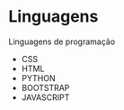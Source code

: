 # Linguagens

Linguagens de programação
<ul>
<li>CSS</li>
<li>HTML</li>
<li>PYTHON</li>
<li>BOOTSTRAP</li>
<li>JAVASCRIPT</li>
</ul>